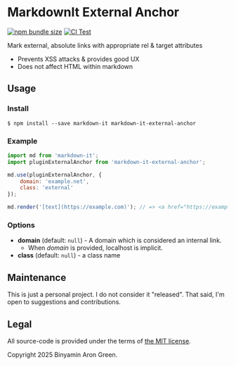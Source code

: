 # MarkdownIt External Anchor
[![npm bundle size](https://img.shields.io/bundlephobia/min/markdown-it-external-anchor)](https://npmjs.com/package/markdown-it-external-anchor)
[![CI Test](https://github.com/binyamin/markdown-it-external-anchor/workflows/Test/badge.svg)](https://github.com/binyamin/markdown-it-external-anchor/actions)

Mark external, absolute links with appropriate rel & target attributes
- Prevents XSS attacks & provides good UX
- Does not affect HTML within markdown

## Usage

### Install

```console
$ npm install --save markdown-it markdown-it-external-anchor
```

### Example

```js
import md from 'markdown-it';
import pluginExternalAnchor from 'markdown-it-external-anchor';

md.use(pluginExternalAnchor, {
    domain: 'example.net',
    class: 'external'
});

md.render('[text](https://example.com)'); // => <a href="https://example/com" rel="noopener noreferrer" target="_blank">text</a>
```

### Options
- **domain** (default: `null`) - A domain which is considered an internal link.
    - When _domain_ is provided, localhost is implicit.
- **class** (default: `null`) - a class name

## Maintenance

This is just a personal project. I do not consider it "released". That said, I'm
open to suggestions and contributions.

## Legal

All source-code is provided under the terms of
[the MIT license](https://github.com/binyamin/markdown-it-external-anchor/blob/main/LICENSE).

Copyright 2025 Binyamin Aron Green.
